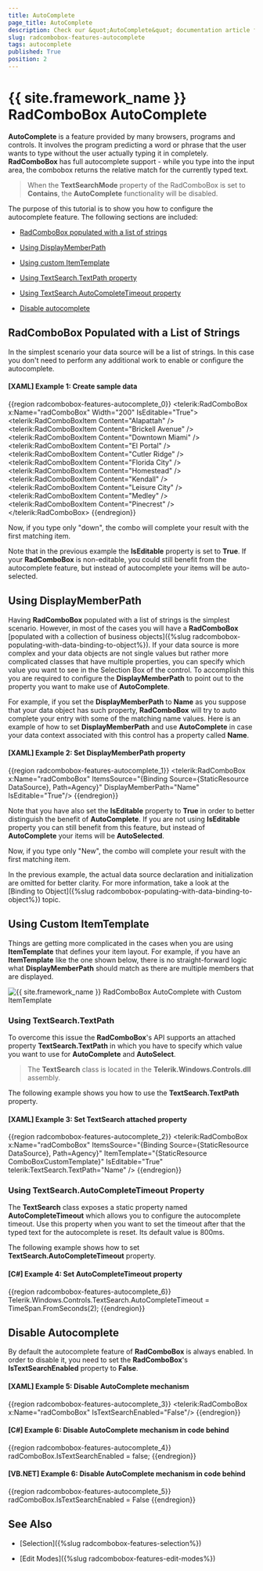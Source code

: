 ```yaml
---
title: AutoComplete
page_title: AutoComplete
description: Check our &quot;AutoComplete&quot; documentation article for the RadComboBox {{ site.framework_name }} control.
slug: radcombobox-features-autocomplete
tags: autocomplete
published: True
position: 2
---
```


# {{ site.framework_name }} RadComboBox AutoComplete

__AutoComplete__ is a feature provided by many browsers, programs and controls. It involves the program predicting a word or phrase that the user wants to type without the user actually typing it in completely. __RadComboBox__ has full autocomplete support - while you type into the input area, the combobox returns the relative match for the currently typed text.

> When the __TextSearchMode__ property of the RadComboBox is set to __Contains__, the __AutoComplete__ functionality will be disabled.

The purpose of this tutorial is to show you how to configure the autocomplete feature. The following sections are included:

* [RadComboBox populated with a list of strings](#radcombobox-populated-with-a-list-of-strings)

* [Using DisplayMemberPath](#using-displaymemberpath)

* [Using custom ItemTemplate](#using-custom-itemtemplate)

* [Using TextSearch.TextPath property](#using-textsearchtextpath)

* [Using TextSearch.AutoCompleteTimeout property](#using-textsearchautocompletetimeout-property)

* [Disable autocomplete](#disable-autocomplete)

## RadComboBox Populated with a List of Strings

In the simplest scenario your data source will be a list of strings. In this case you don't need to perform any additional work to enable or configure the autocomplete.

#### __[XAML] Example 1: Create sample data__

{{region radcombobox-features-autocomplete_0}}
	<telerik:RadComboBox x:Name="radComboBox" Width="200" IsEditable="True">
	    <telerik:RadComboBoxItem Content="Alapattah" />
	    <telerik:RadComboBoxItem Content="Brickell Avenue" />
	    <telerik:RadComboBoxItem Content="Downtown Miami" />
	    <telerik:RadComboBoxItem Content="El Portal" />
	    <telerik:RadComboBoxItem Content="Cutler Ridge" />
	    <telerik:RadComboBoxItem Content="Florida City" />
	    <telerik:RadComboBoxItem Content="Homestead" />
	    <telerik:RadComboBoxItem Content="Kendall" />
	    <telerik:RadComboBoxItem Content="Leisure City" />
	    <telerik:RadComboBoxItem Content="Medley" />
	    <telerik:RadComboBoxItem Content="Pinecrest" />
	</telerik:RadComboBox>
{{endregion}}

Now, if you type only "down", the combo will complete your result with the first matching item.

Note that in the previous example the __IsEditable__ property is set to __True__. If your __RadComboBox__ is non-editable, you could still benefit from the autocomplete feature, but instead of autocomplete your items will be auto-selected.

## Using DisplayMemberPath

Having __RadComboBox__ populated with a list of strings is the simplest scenario. However, in most of the cases you will have a __RadComboBox__ [populated with a collection of business objects]({%slug radcombobox-populating-with-data-binding-to-object%}). If your data source is more complex and your data objects are not single values but rather more complicated classes that have multiple properties, you can specify which value you want to see in the Selection Box of the control. To accomplish this you are required to configure the __DisplayMemberPath__ to point out to the property you want to make use of __AutoComplete__.

For example, if you set the __DisplayMemberPath__ to __Name__ as you suppose that your data object has such property, __RadComboBox__ will try to auto complete your entry with some of the matching name values. Here is an example of how to set __DisplayMemberPath__ and use __AutoComplete__ in case your data context associated with this control has a property called __Name__.

#### __[XAML] Example 2: Set DisplayMemberPath property__

{{region radcombobox-features-autocomplete_1}}
	<telerik:RadComboBox x:Name="radComboBox" ItemsSource="{Binding Source={StaticResource DataSource}, Path=Agency}" DisplayMemberPath="Name" IsEditable="True"/>
{{endregion}}

Note that you have also set the __IsEditable__ property to __True__ in order to better distinguish the benefit of __AutoComplete__. If you are not using __IsEditable__ property you can still benefit from this feature, but instead of __AutoComplete__ your items will be __AutoSelected__.        

Now, if you type only "New", the combo will complete your result with the first matching item.

In the previous example, the actual data source declaration and initialization are omitted for better clarity. For more information, take a look at the [Binding to Object]({%slug radcombobox-populating-with-data-binding-to-object%}) topic.

## Using Custom ItemTemplate

Things are getting more complicated in the cases when you are using __ItemTemplate__ that defines your item layout. For example, if you have an __ItemTemplate__ like the one shown below, there is no straight-forward logic what __DisplayMemberPath__ should match as there are multiple members that are displayed.

![{{ site.framework_name }} RadComboBox AutoComplete with Custom ItemTemplate](images/RadComboBox_Features_AutoComplete_030.png)

### Using TextSearch.TextPath

To overcome this issue the __RadComboBox__'s API supports an attached property __TextSearch.TextPath__ in which you have to specify which value you want to use for __AutoComplete__ and __AutoSelect__. 

>The __TextSearch__ class is located in the __Telerik.Windows.Controls.dll__ assembly.

The following example shows you how to use the __TextSearch.TextPath__ property.

#### __[XAML] Example 3: Set TextSearch attached property__

{{region radcombobox-features-autocomplete_2}}
	<telerik:RadComboBox x:Name="radComboBox" 
	                     ItemsSource="{Binding Source={StaticResource DataSource}, Path=Agency}" 
	                     ItemTemplate="{StaticResource ComboBoxCustomTemplate}" IsEditable="True" 
	                     telerik:TextSearch.TextPath="Name" />
{{endregion}}

### Using TextSearch.AutoCompleteTimeout Property

The __TextSearch__ class exposes a static property named __AutoCompleteTimeout__ which allows you to configure the autocomplete timeout. Use this property when you want to set the timeout after that the typed text for the autocomplete is reset. Its default value is 800ms.

The following example shows how to set __TextSearch.AutoCompleteTimeout__ property.

#### __[C#] Example 4: Set AutoCompleteTimeout property__

{{region radcombobox-features-autocomplete_6}}
	Telerik.Windows.Controls.TextSearch.AutoCompleteTimeout = TimeSpan.FromSeconds(2);
{{endregion}}

## Disable Autocomplete

By default the autocomplete feature of __RadComboBox__ is always enabled. In order to disable it, you need to set the __RadComboBox__'s __IsTextSearchEnabled__ property to __False__.

#### __[XAML] Example 5: Disable AutoComplete mechanism__

{{region radcombobox-features-autocomplete_3}}
	<telerik:RadComboBox x:Name="radComboBox" IsTextSearchEnabled="False"/>
{{endregion}}

#### __[C#] Example 6: Disable AutoComplete mechanism in code behind__

{{region radcombobox-features-autocomplete_4}}
	radComboBox.IsTextSearchEnabled = false;
{{endregion}}

#### __[VB.NET] Example 6: Disable AutoComplete mechanism in code behind__

{{region radcombobox-features-autocomplete_5}}
	radComboBox.IsTextSearchEnabled = False
{{endregion}}

## See Also

 * [Selection]({%slug radcombobox-features-selection%})

 * [Edit Modes]({%slug radcombobox-features-edit-modes%})
